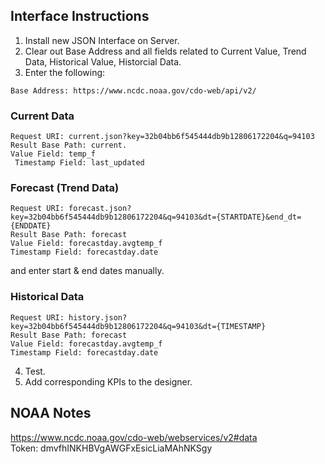  ## Interface Instructions
 
 1. Install new JSON Interface on Server.</br>
 2. Clear out Base Address and all fields related to Current Value, Trend Data, Historical Value, Historcial Data.</br>
 3. Enter the following:</br>
 ```
 Base Address: https://www.ncdc.noaa.gov/cdo-web/api/v2/
 ```
 
 ### Current Data
 ```
 Request URI: current.json?key=32b04bb6f545444db9b12806172204&q=94103
 Result Base Path: current.
 Value Field: temp_f
  Timestamp Field: last_updated
  ```
  
 ### Forecast (Trend Data)
 ```
 Request URI: forecast.json?key=32b04bb6f545444db9b12806172204&q=94103&dt={STARTDATE}&end_dt={ENDDATE}
 Result Base Path: forecast
 Value Field: forecastday.avgtemp_f
 Timestamp Field: forecastday.date
 ```
 and enter start & end dates manually.
 ### Historical Data
 ```
 Request URI: history.json?key=32b04bb6f545444db9b12806172204&q=94103&dt={TIMESTAMP}
 Result Base Path: forecast
 Value Field: forecastday.avgtemp_f
 Timestamp Field: forecastday.date
 ```
 
 4. Test.
 5. Add corresponding KPIs to the designer.
 
## NOAA Notes
https://www.ncdc.noaa.gov/cdo-web/webservices/v2#data
</br>Token:	dmvfhINKHBVgAWGFxEsicLiaMAhNKSgy
